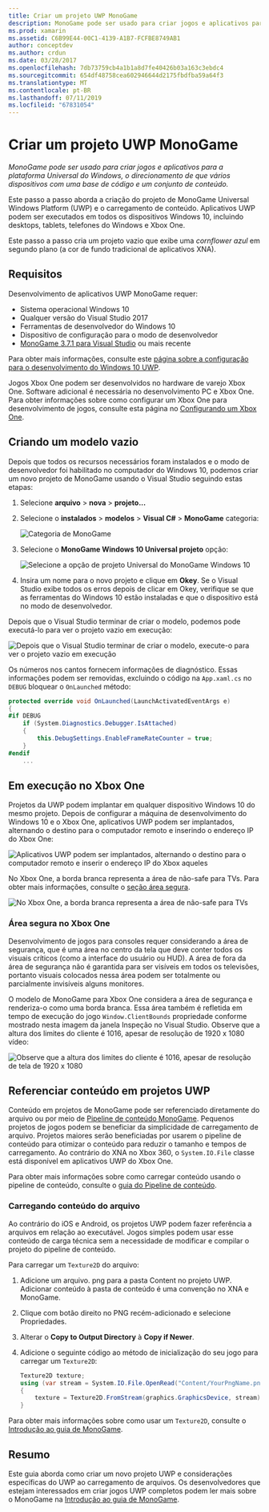 ```yaml
---
title: Criar um projeto UWP MonoGame
description: MonoGame pode ser usado para criar jogos e aplicativos para a plataforma Universal do Windows, o direcionamento de que vários dispositivos com uma base de código e um conjunto de conteúdo.
ms.prod: xamarin
ms.assetid: C6B99E44-00C1-4139-A1B7-FCFBE8749AB1
author: conceptdev
ms.author: crdun
ms.date: 03/28/2017
ms.openlocfilehash: 7db73759cb4a1b1a8d7fe40426b03a163c3ebdc4
ms.sourcegitcommit: 654df48758cea602946644d2175fbdfba59a64f3
ms.translationtype: MT
ms.contentlocale: pt-BR
ms.lasthandoff: 07/11/2019
ms.locfileid: "67831054"
---
```

# <a name="creating-a-monogame-uwp-project"></a>Criar um projeto UWP MonoGame

_MonoGame pode ser usado para criar jogos e aplicativos para a plataforma Universal do Windows, o direcionamento de que vários dispositivos com uma base de código e um conjunto de conteúdo._

Este passo a passo aborda a criação do projeto de MonoGame Universal Windows Platform (UWP) e o carregamento de conteúdo. Aplicativos UWP podem ser executados em todos os dispositivos Windows 10, incluindo desktops, tablets, telefones do Windows e Xbox One.

Este passo a passo cria um projeto vazio que exibe uma *cornflower azul* em segundo plano (a cor de fundo tradicional de aplicativos XNA).

## <a name="requirements"></a>Requisitos

Desenvolvimento de aplicativos UWP MonoGame requer:

- Sistema operacional Windows 10
- Qualquer versão do Visual Studio 2017
- Ferramentas de desenvolvedor do Windows 10
- Dispositivo de configuração para o modo de desenvolvedor
- [MonoGame 3.7.1 para Visual Studio](http://community.monogame.net/t/monogame-3-7-1-release/11173) ou mais recente

Para obter mais informações, consulte este [página sobre a configuração para o desenvolvimento do Windows 10 UWP](https://msdn.microsoft.com/windows/uwp/get-started/get-set-up).

Jogos Xbox One podem ser desenvolvidos no hardware de varejo Xbox One. Software adicional é necessária no desenvolvimento PC e Xbox One. Para obter informações sobre como configurar um Xbox One para desenvolvimento de jogos, consulte esta página no [Configurando um Xbox One](https://msdn.microsoft.com/windows/uwp/xbox-apps/index).

## <a name="creating-an-empty-template"></a>Criando um modelo vazio

Depois que todos os recursos necessários foram instalados e o modo de desenvolvedor foi habilitado no computador do Windows 10, podemos criar um novo projeto de MonoGame usando o Visual Studio seguindo estas etapas:

1. Selecione **arquivo** > **nova** > **projeto...**
1. Selecione o **instalados** > **modelos** > **Visual C#**   >  **MonoGame** categoria:

    ![](uwp-images/image1.png "Categoria de MonoGame")

1. Selecione o **MonoGame Windows 10 Universal projeto** opção:

    ![](uwp-images/image2.png "Selecione a opção de projeto Universal do MonoGame Windows 10")

1. Insira um nome para o novo projeto e clique em **Okey**.
Se o Visual Studio exibe todos os erros depois de clicar em Okey, verifique se que as ferramentas do Windows 10 estão instaladas e que o dispositivo está no modo de desenvolvedor.

Depois que o Visual Studio terminar de criar o modelo, podemos pode executá-lo para ver o projeto vazio em execução:

![](uwp-images/image3.png "Depois que o Visual Studio terminar de criar o modelo, execute-o para ver o projeto vazio em execução")

Os números nos cantos fornecem informações de diagnóstico. Essas informações podem ser removidas, excluindo o código na `App.xaml.cs` no `DEBUG` bloquear o `OnLaunched` método:


```csharp
protected override void OnLaunched(LaunchActivatedEventArgs e)
{
#if DEBUG
    if (System.Diagnostics.Debugger.IsAttached)
    {
        this.DebugSettings.EnableFrameRateCounter = true;
    }
#endif
    ...
```

## <a name="running-on-xbox-one"></a>Em execução no Xbox One

Projetos da UWP podem implantar em qualquer dispositivo Windows 10 do mesmo projeto. Depois de configurar a máquina de desenvolvimento do Windows 10 e o Xbox One, aplicativos UWP podem ser implantados, alternando o destino para o computador remoto e inserindo o endereço IP do Xbox One:

![](uwp-images/remote.png "Aplicativos UWP podem ser implantados, alternando o destino para o computador remoto e inserir o endereço IP do Xbox aqueles")

No Xbox One, a borda branca representa a área de não-safe para TVs. Para obter mais informações, consulte o [seção área segura](#safe-area-on-xbox-one).

![](uwp-images/safearea.png "No Xbox One, a borda branca representa a área de não-safe para TVs")

### <a name="safe-area-on-xbox-one"></a>Área segura no Xbox One

Desenvolvimento de jogos para consoles requer considerando a área de segurança, que é uma área no centro da tela que deve conter todos os visuais críticos (como a interface do usuário ou HUD). A área de fora da área de segurança não é garantida para ser visíveis em todos os televisões, portanto visuais colocados nessa área podem ser totalmente ou parcialmente invisíveis alguns monitores.

O modelo de MonoGame para Xbox One considera a área de segurança e renderiza-o como uma borda branca. Essa área também é refletida em tempo de execução do jogo `Window.ClientBounds` propriedade conforme mostrado nesta imagem da janela Inspeção no Visual Studio. Observe que a altura dos limites do cliente é 1016, apesar de resolução de 1920 x 1080 vídeo:

![](uwp-images/clientbounds.png "Observe que a altura dos limites do cliente é 1016, apesar de resolução de tela de 1920 x 1080")

## <a name="referencing-content-in-uwp-projects"></a>Referenciar conteúdo em projetos UWP

Conteúdo em projetos de MonoGame pode ser referenciado diretamente do arquivo ou por meio de [Pipeline de conteúdo MonoGame](https://github.com/xamarin/docs-archive/blob/master/Docs/CocosSharp/content-pipeline/introduction.md). Pequenos projetos de jogos podem se beneficiar da simplicidade de carregamento de arquivo. Projetos maiores serão beneficiadas por usarem o pipeline de conteúdo para otimizar o conteúdo para reduzir o tamanho e tempos de carregamento. Ao contrário do XNA no Xbox 360, o `System.IO.File` classe está disponível em aplicativos UWP do Xbox One.

Para obter mais informações sobre como carregar conteúdo usando o pipeline de conteúdo, consulte o [guia do Pipeline de conteúdo](https://github.com/xamarin/docs-archive/blob/master/Docs/CocosSharp/content-pipeline/introduction.md).

### <a name="loading-content-from-file"></a>Carregando conteúdo do arquivo

Ao contrário do iOS e Android, os projetos UWP podem fazer referência a arquivos em relação ao executável. Jogos simples podem usar esse conteúdo de carga técnica sem a necessidade de modificar e compilar o projeto do pipeline de conteúdo.

Para carregar um `Texture2D` do arquivo:

1. Adicione um arquivo. png para a pasta Content no projeto UWP. Adicionar conteúdo à pasta de conteúdo é uma convenção no XNA e MonoGame.
1. Clique com botão direito no PNG recém-adicionado e selecione Propriedades.
1. Alterar o **Copy to Output Directory** à **Copy if Newer**.
1. Adicione o seguinte código ao método de inicialização do seu jogo para carregar um `Texture2D`:

    ```csharp
    Texture2D texture;
    using (var stream = System.IO.File.OpenRead("Content/YourPngName.png"))
    {
        texture = Texture2D.FromStream(graphics.GraphicsDevice, stream);
    }
    ```

Para obter mais informações sobre como usar um `Texture2D`, consulte o [Introdução ao guia de MonoGame](~/graphics-games/monogame/introduction/index.md).

## <a name="summary"></a>Resumo

Este guia aborda como criar um novo projeto UWP e considerações específicas do UWP ao carregamento de arquivos. Os desenvolvedores que estejam interessados em criar jogos UWP completos podem ler mais sobre o MonoGame na [Introdução ao guia de MonoGame](~/graphics-games/monogame/introduction/index.md).
